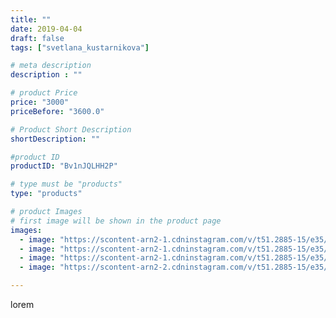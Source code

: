 ```yaml
---
title: ""
date: 2019-04-04
draft: false
tags: ["svetlana_kustarnikova"]

# meta description
description : ""

# product Price
price: "3000"
priceBefore: "3600.0"

# Product Short Description
shortDescription: ""

#product ID
productID: "Bv1nJQLHH2P"

# type must be "products"
type: "products"

# product Images
# first image will be shown in the product page
images:
  - image: "https://scontent-arn2-1.cdninstagram.com/v/t51.2885-15/e35/56179000_2243037086014727_4009706995318251983_n.jpg?se=8&tp=1&_nc_ht=scontent-arn2-1.cdninstagram.com&_nc_cat=111&_nc_ohc=gKAj4xXIcocAX_7_9vx&ccb=7-4&oh=ceaa5c3f2277247686013fece43d73db&oe=60844742&ig_cache_key=MjAxNDY4ODU2Mzg1NTA0NTk0NQ%3D%3D.2-ccb7-4"
  - image: "https://scontent-arn2-1.cdninstagram.com/v/t51.2885-15/e35/54513571_1285410668280859_2483918347248265180_n.jpg?se=8&tp=1&_nc_ht=scontent-arn2-1.cdninstagram.com&_nc_cat=107&_nc_ohc=n6pEj3N9zDIAX-ft0MD&ccb=7-4&oh=c962936d4ecb85bed942252b2a12ec68&oe=608238F5&ig_cache_key=MjAxNDY4ODU2Mzg0NjU2OTM5MQ%3D%3D.2-ccb7-4"
  - image: "https://scontent-arn2-1.cdninstagram.com/v/t51.2885-15/e35/54511549_1656620454440965_8218457757602118996_n.jpg?se=8&tp=1&_nc_ht=scontent-arn2-1.cdninstagram.com&_nc_cat=101&_nc_ohc=jRvTTGs9Rh0AX8mQ0Wf&ccb=7-4&oh=5eb2e94623d9364aaaa6a7f326d3d2dd&oe=60842B8D&ig_cache_key=MjAxNDY4ODU2MzgyMTUwNTM5NA%3D%3D.2-ccb7-4"
  - image: "https://scontent-arn2-2.cdninstagram.com/v/t51.2885-15/e35/55790166_2606950089333929_4110952596815185253_n.jpg?se=8&tp=1&_nc_ht=scontent-arn2-2.cdninstagram.com&_nc_cat=105&_nc_ohc=6VG2xIqKNsEAX8LIH3J&ccb=7-4&oh=104c2ac683ba378a3b68b10e5602cc85&oe=60818EB5&ig_cache_key=MjAxNDY4ODU2Mzg2MzM4ODg2Ng%3D%3D.2-ccb7-4"

---
```

lorem

